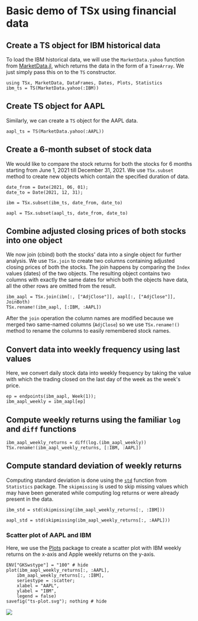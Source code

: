 # Basic demo of TSx using financial data

## Create a TS object for IBM historical data

To load the IBM historical data, we will use the `MarketData.yahoo` function from [MarketData.jl](https://github.com/JuliaQuant/MarketData.jl), which returns the data in the form of a `TimeArray`. We just simply pass this on to the `TS` constructor.

```@repl e1
using TSx, MarketData, DataFrames, Dates, Plots, Statistics
ibm_ts = TS(MarketData.yahoo(:IBM))
```

## Create TS object for AAPL

Similarly, we can create a `TS` object for the AAPL data.

```@repl e1
aapl_ts = TS(MarketData.yahoo(:AAPL))
```

## Create a 6-month subset of stock data

We would like to compare the stock returns for both the stocks for 6
months starting from June 1, 2021 till December 31, 2021. We use
`TSx.subset` method to create new objects which contain the specified
duration of data.

```@repl e1
date_from = Date(2021, 06, 01);
date_to = Date(2021, 12, 31);

ibm = TSx.subset(ibm_ts, date_from, date_to)
```

```@repl e1
aapl = TSx.subset(aapl_ts, date_from, date_to)
```

## Combine adjusted closing prices of both stocks into one object

We now join (cbind) both the stocks' data into a single object for
further analysis. We use `TSx.join` to create two columns containing
adjusted closing prices of both the stocks. The join happens by
comparing the `Index` values (dates) of the two objects. The resulting
object contains two columns with exactly the same dates for which both
the objects have data, all the other rows are omitted from the
result.

```@repl e1
ibm_aapl = TSx.join(ibm[:, ["AdjClose"]], aapl[:, ["AdjClose"]], JoinBoth)
TSx.rename!(ibm_aapl, [:IBM, :AAPL])
```

After the `join` operation the column names are modified because we
merged two same-named columns (`AdjClose`) so we use
`TSx.rename!()` method to rename the columns to easily
remembered stock names.

## Convert data into weekly frequency using last values

Here, we convert daily stock data into weekly frequency by taking the
value with which the trading closed on the last day of the week as the
week's price.

```@repl e1
ep = endpoints(ibm_aapl, Week(1));
ibm_aapl_weekly = ibm_aapl[ep]
```

## Compute weekly returns using the familiar `log` and `diff` functions

```@repl e1
ibm_aapl_weekly_returns = diff(log.(ibm_aapl_weekly))
TSx.rename!(ibm_aapl_weekly_returns, [:IBM, :AAPL])
```

## Compute standard deviation of weekly returns

Computing standard deviation is done using the
[`std`](https://docs.julialang.org/en/v1/stdlib/Statistics/#Statistics.std)
function from `Statistics` package. The `skipmissing` is used to skip
missing values which may have been generated while computing log
returns or were already present in the data.

```@repl e1
ibm_std = std(skipmissing(ibm_aapl_weekly_returns[:, :IBM]))
```

```@repl e1
aapl_std = std(skipmissing(ibm_aapl_weekly_returns[:, :AAPL]))
```

### Scatter plot of AAPL and IBM

Here, we use the [Plots](https://docs.juliaplots.org/latest/tutorial/)
package to create a scatter plot with IBM weekly returns on the x-axis
and Apple weekly returns on the y-axis.

```@example e1
ENV["GKSwstype"] = "100" # hide
plot(ibm_aapl_weekly_returns[:, :AAPL],
    ibm_aapl_weekly_returns[:, :IBM],
    seriestype = :scatter;
    xlabel = "AAPL",
    ylabel = "IBM",
    legend = false)
savefig("ts-plot.svg"); nothing # hide
```

![](ts-plot.svg)
